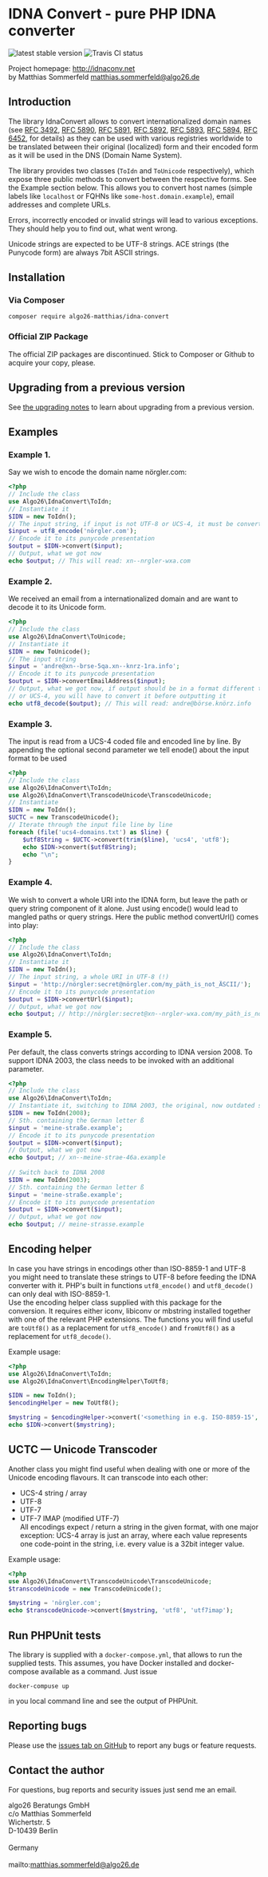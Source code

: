 # IDNA Convert - pure PHP IDNA converter

![latest stable version](https://img.shields.io/github/tag/algo26-matthias/idna-convert.svg)
![Travis CI status](https://img.shields.io/travis/algo26-matthias/idna-convert.svg)

Project homepage: <http://idnaconv.net><br>
by Matthias Sommerfeld <matthias.sommerfeld@algo26.de><br>

## Introduction

The library IdnaConvert allows to convert internationalized domain names (see 
[RFC 3492](http://www.ietf.org/rfc/rfc3492.txt), 
[RFC 5890](http://www.ietf.org/rfc/rfc5890.txt),
[RFC 5891](http://www.ietf.org/rfc/rfc5891.txt),
[RFC 5892](http://www.ietf.org/rfc/rfc5892.txt),
[RFC 5893](http://www.ietf.org/rfc/rfc5893.txt),
[RFC 5894](http://www.ietf.org/rfc/rfc5894.txt),
[RFC 6452](http://www.ietf.org/rfc/rfc6452.txt), 
for details) as they can be used with various registries worldwide to be translated between their original (localized) form and their encoded form as it will be used in the DNS (Domain Name System).

The library provides two classes (`ToIdn` and `ToUnicode` respectively), which expose three public methods to convert between the respective forms. See the Example section below. 
This allows you to convert host names (simple labels like `localhost` or FQHNs like `some-host.domain.example`), email addresses and complete URLs.

Errors, incorrectly encoded or invalid strings will lead to various exceptions.  They should help you to find out, what went wrong.  

Unicode strings are expected to be UTF-8 strings. ACE strings (the Punycode form) are always 7bit ASCII strings.

## Installation

### Via Composer

```
composer require algo26-matthias/idna-convert
```

### Official ZIP Package

The official ZIP packages are discontinued. Stick to Composer or Github to acquire your copy, please.

## Upgrading from a previous version

See [the upgrading notes](./UPGRADING.md) to learn about upgrading from a previous version.


## Examples

### Example 1. 

Say we wish to encode the domain name nörgler.com:

```php
<?php  
// Include the class
use Algo26\IdnaConvert\ToIdn;
// Instantiate it
$IDN = new ToIdn();
// The input string, if input is not UTF-8 or UCS-4, it must be converted before  
$input = utf8_encode('nörgler.com');  
// Encode it to its punycode presentation  
$output = $IDN->convert($input);  
// Output, what we got now  
echo $output; // This will read: xn--nrgler-wxa.com
```


### Example 2. 

We received an email from a internationalized domain and are want to decode it to its Unicode form.

```php
<?php  
// Include the class
use Algo26\IdnaConvert\ToUnicode;
// Instantiate it
$IDN = new ToUnicode();
// The input string  
$input = 'andre@xn--brse-5qa.xn--knrz-1ra.info';  
// Encode it to its punycode presentation  
$output = $IDN->convertEmailAddress($input);  
// Output, what we got now, if output should be in a format different to UTF-8  
// or UCS-4, you will have to convert it before outputting it  
echo utf8_decode($output); // This will read: andre@börse.knörz.info
```


### Example 3. 

The input is read from a UCS-4 coded file and encoded line by line. By appending the optional second parameter we tell enode() about the input format to be used

```php
<?php  
// Include the class
use Algo26\IdnaConvert\ToIdn;
use Algo26\IdnaConvert\TranscodeUnicode\TranscodeUnicode;
// Instantiate
$IDN = new ToIdn();
$UCTC = new TranscodeUnicode();
// Iterate through the input file line by line  
foreach (file('ucs4-domains.txt') as $line) {
    $utf8String = $UCTC->convert(trim($line), 'ucs4', 'utf8');
    echo $IDN->convert($utf8String);
    echo "\n";
}
```


### Example 4. 

We wish to convert a whole URI into the IDNA form, but leave the path or query string component of it alone. Just using encode() would lead to mangled paths or query strings. Here the public method convertUrl() comes into play:

```php
<?php  
// Include the class
use Algo26\IdnaConvert\ToIdn;
// Instantiate it
$IDN = new ToIdn();
// The input string, a whole URI in UTF-8 (!)  
$input = 'http://nörgler:secret@nörgler.com/my_päth_is_not_ÄSCII/');  
// Encode it to its punycode presentation  
$output = $IDN->convertUrl($input);
// Output, what we got now  
echo $output; // http://nörgler:secret@xn--nrgler-wxa.com/my_päth_is_not_ÄSCII/
```


### Example 5. 

Per default, the class converts strings according to IDNA version 2008. To support IDNA 2003, the class needs to be invoked with an additional parameter.

```php
<?php  
// Include the class  
use Algo26\IdnaConvert\ToIdn;
// Instantiate it, switching to IDNA 2003, the original, now outdated standard
$IDN = new ToIdn(2008);
// Sth. containing the German letter ß  
$input = 'meine-straße.example';
// Encode it to its punycode presentation  
$output = $IDN->convert($input);  
// Output, what we got now  
echo $output; // xn--meine-strae-46a.example
  
// Switch back to IDNA 2008
$IDN = new ToIdn(2003);
// Sth. containing the German letter ß  
$input = 'meine-straße.example';  
// Encode it to its punycode presentation  
$output = $IDN->convert($input);
// Output, what we got now  
echo $output; // meine-strasse.example
```


## Encoding helper

In case you have strings in encodings other than ISO-8859-1 and UTF-8 you might need to translate these strings to UTF-8 before feeding the IDNA converter with it.
PHP's built in functions `utf8_encode()` and `utf8_decode()` can only deal with ISO-8859-1.  
Use the encoding helper class supplied with this package for the conversion. It requires either iconv, libiconv or mbstring installed together with one of the relevant PHP extensions. The functions you will find useful are
`toUtf8()` as a replacement for `utf8_encode()` and
`fromUtf8()` as a replacement for `utf8_decode()`.

Example usage:

```php
<?php  
use Algo26\IdnaConvert\ToIdn;
use Algo26\IdnaConvert\EncodingHelper\ToUtf8;

$IDN = new ToIdn();
$encodingHelper = new ToUtf8();

$mystring = $encodingHelper->convert('<something in e.g. ISO-8859-15', 'ISO-8859-15');
echo $IDN->convert($mystring);
```


## UCTC &mdash; Unicode Transcoder

Another class you might find useful when dealing with one or more of the Unicode encoding flavours. It can transcode into each other:
- UCS-4 string / array  
- UTF-8  
- UTF-7  
- UTF-7 IMAP (modified UTF-7)  
All encodings expect / return a string in the given format, with one major exception: UCS-4 array is just an array, where each value represents one code-point in the string, i.e. every value is a 32bit integer value.

Example usage:

```php
<?php  
use Algo26\IdnaConvert\TranscodeUnicode\TranscodeUnicode;
$transcodeUnicode = new TranscodeUnicode();

$mystring = 'nörgler.com';  
echo $transcodeUnicode->convert($mystring, 'utf8', 'utf7imap');
```

## Run PHPUnit tests

The library is supplied with a `docker-compose.yml`, that allows to run the supplied tests. This assumes, you have Docker installed and docker-compose available as a command. Just issue

```
docker-compuse up
```
in you local command line and see the output of PHPUnit.

## Reporting bugs

Please use the [issues tab on GitHub](https://github.com/algo26-matthias/idna-convert/issues) to report any bugs or feature requests.

## Contact the author

For questions, bug reports and security issues just send me an email.

algo26 Beratungs GmbH<br>
c/o Matthias Sommerfeld<br>
Wichertstr. 5<br>
D-10439 Berlin<br>
<br>
Germany<br>
<br>
mailto:matthias.sommerfeld@algo26.de

